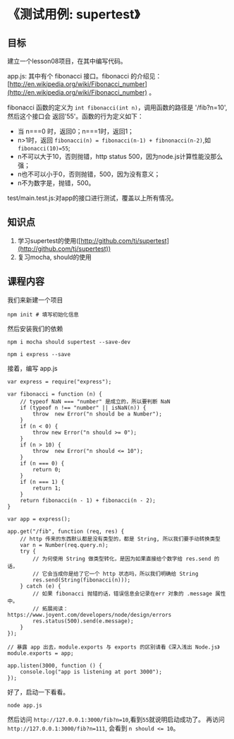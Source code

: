 # 《测试用例: supertest》


## 目标

建立一个lesson08项目，在其中编写代码。

app.js: 其中有个 fibonacci 接口。fibonacci 的介绍见：[http://en.wikipedia.org/wiki/Fibonacci_number](http://en.wikipedia.org/wiki/Fibonacci_number) 。

fibonacci 函数的定义为 `int fibonacci(int n)`，调用函数的路径是 '/fib?n=10', 然后这个接口会
返回'55'。函数的行为定义如下：

- 当 n===0 时，返回0；n===1时，返回1；
- n>1时，返回 `fibonacci(n) = fibonacci(n-1) + fibnonacci(n-2)`,如 `fibonacci(10)=55`;
- n不可以大于10，否则抛错，http status 500，因为node.js计算性能没那么强；
- n也不可以小于0，否则抛错，500，因为没有意义；
- n不为数字是，抛错，500。

test/main.test.js:对app的接口进行测试，覆盖以上所有情况。


## 知识点

1. 学习supertest的使用([http://github.com/tj/supertest](http://github.com/tj/supertest))
2. 复习mocha, should的使用


## 课程内容

我们来新建一个项目

```
npm init # 填写初始化信息
```

然后安装我们的依赖

```
npm i mocha should supertest --save-dev
```

```
npm i express --save
```

接着，编写 app.js

```
var express = require("express");

var fibonacci = function (n) {
    // typeof NaN === "number" 是成立的，所以要判断 NaN
    if (typeof n !== "number" || isNaN(n)) {
        throw  new Error("n should be a Number");
    }
    if (n < 0) {
        throw new Error("n should >= 0");
    }
    if (n > 10) {
        throw  new Error("n should <= 10");
    }
    if (n === 0) {
        return 0;
    }
    if (n === 1) {
        return 1;
    }
    return fibonacci(n - 1) + fibonacci(n - 2);
}

var app = express();

app.get("/fib", function (req, res) {
    // http 传来的东西默认都是没有类型的，都是 String, 所以我们要手动转换类型
    var n = Number(req.query.n);
    try {
        // 为何使用 String 做类型转化，是因为如果直接给个数字给 res.send 的话，
        // 它会当成你是给了它一个 http 状态吗，所以我们明确给 String
        res.send(String(fibonacci(n)));
    } catch (e) {
        // 如果 fibonacci 抛错的话，错误信息会记录在err 对象的 .message 属性中。
        // 拓展阅读：https://www.joyent.com/developers/node/design/errors
        res.status(500).send(e.message);
    }
});

// 暴露 app 出去，module.exports 与 exports 的区别请看《深入浅出 Node.js》
module.exports = app;

app.listen(3000, function () {
    console.log("app is listening at port 3000");
});
```

好了，启动一下看看。

```
node app.js
```

然后访问 `http://127.0.0.1:3000/fib?n=10`,看到`55`就说明启动成功了。
再访问 `http://127.0.0.1:3000/fib?n=111`, 会看到 `n should <= 10`。





